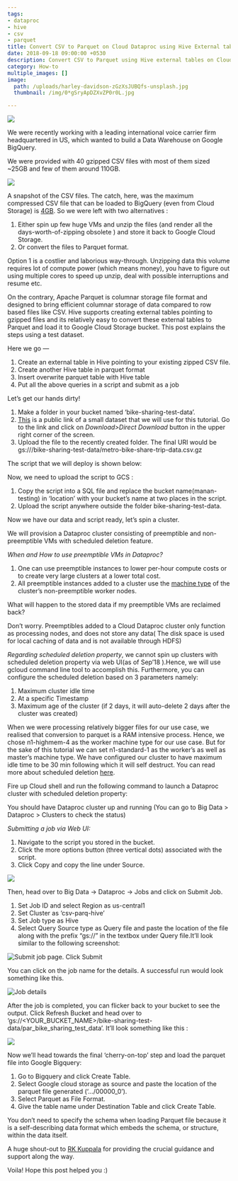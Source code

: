 ```yaml
---
tags:
- dataproc
- hive
- csv
- parquet
title: Convert CSV to Parquet on Cloud Dataproc using Hive External table
date: 2018-09-18 09:00:00 +0530
description: Convert CSV to Parquet using Hive external tables on Cloud Dataproc
category: How-to
multiple_images: []
image: 
  path: /uploads/harley-davidson-zGzXsJUBQfs-unsplash.jpg
  thumbnail: /img/0*gSryApDZXvZP0r0L.jpg

---
```

![](/img/0*gSryApDZXvZP0r0L.jpg)

We were recently working with a leading international voice carrier firm headquartered in US, which wanted to build a Data Warehouse on Google BigQuery.

We were provided with 40 gzipped CSV files with most of them sized \~25GB and few of them around 110GB.

![](/img/1*tTOCwoAnnnuJ3gzI4Na8JA.png)

A snapshot of the CSV files. The catch, here, was the maximum compressed CSV file that can be loaded to BigQuery (even from Cloud Storage) is [4GB](https://cloud.google.com/bigquery/quotas#load_jobs). So we were left with two alternatives :

1. Either spin up few huge VMs and unzip the files (and render all the days-worth-of-zipping obsolete ) and store it back to Google Cloud Storage.
2. Or convert the files to Parquet format.

Option 1 is a costlier and laborious way-through. Unzipping data this volume requires lot of compute power (which means money), you have to figure out using multiple cores to speed up unzip, deal with possible interruptions and resume etc.

On the contrary, Apache Parquet is columnar storage file format and designed to bring efficient columnar storage of data compared to row based files like CSV. Hive supports creating external tables pointing to gzipped files and its relatively easy to convert these external tables to Parquet and load it to Google Cloud Storage bucket. This post explains the steps using a test dataset.

Here we go —

1. Create an external table in Hive pointing to your existing zipped CSV file.
2. Create another Hive table in parquet format
3. Insert overwrite parquet table with Hive table
4. Put all the above queries in a script and submit as a job

Let’s get our hands dirty!

1. Make a folder in your bucket named ‘bike-sharing-test-data’.
2. [This](https://www.dropbox.com/s/askabysvotqijip/metro-bike-share-trip-data.csv.gz?dl=0) is a public link of a small dataset that we will use for this tutorial. Go to the link and click on _Download>Direct Download_ button in the upper right corner of the screen.
3. Upload the file to the recently created folder. The final URI would be gs://<YOUR-BUCKET>/bike-sharing-test-data/metro-bike-share-trip-data.csv.gz

The script that we will deploy is shown below:

Now, we need to upload the script to GCS :

1. Copy the script into a SQL file and replace the bucket name(manan-testing) in ‘location’ with your bucket’s name at two places in the script.
2. Upload the script anywhere outside the folder bike-sharing-test-data.

Now we have our data and script ready, let’s spin a cluster.

We will provision a Dataproc cluster consisting of preemptible and non-preemptible VMs with scheduled deletion feature.

_When and How to use preemptible VMs in Dataproc?_

1. One can use preemptible instances to lower per-hour compute costs or to create very large clusters at a lower total cost.
2. All preemptible instances added to a cluster use the [machine type](https://cloud.google.com/compute/docs/machine-types) of the cluster’s non-preemptible worker nodes.

What will happen to the stored data if my preemptible VMs are reclaimed back?

Don’t worry. Preemptibles added to a Cloud Dataproc cluster only function as processing nodes, and does not store any data( The disk space is used for local caching of data and is not available through HDFS)

_Regarding scheduled deletion property_, we cannot spin up clusters with scheduled deletion property via web UI(as of Sep’18 ).Hence, we will use gcloud command line tool to accomplish this. Furthermore, you can configure the scheduled deletion based on 3 parameters namely:

1. Maximum cluster idle time
2. At a specific Timestamp
3. Maximum age of the cluster (if 2 days, it will auto-delete 2 days after the cluster was created)

When we were processing relatively bigger files for our use case, we realised that conversion to parquet is a RAM intensive process. Hence, we chose n1-highmem-4 as the worker machine type for our use case. But for the sake of this tutorial we can set n1-standard-1 as the worker’s as well as master’s machine type. We have configured our cluster to have maximum idle time to be 30 min following which it will self destruct. You can read more about scheduled deletion [here](https://cloud.google.com/dataproc/docs/concepts/configuring-clusters/scheduled-deletion).

Fire up Cloud shell and run the following command to launch a Dataproc cluster with scheduled deletion property:

You should have Dataproc cluster up and running (You can go to Big Data > Dataproc > Clusters to check the status)

_Submitting a job via Web UI:_

1. Navigate to the script you stored in the bucket.
2. Click the more options button (three vertical dots) associated with the script.
3. Click Copy and copy the line under Source.

![](/img/1*WhLPBBlUnx5Jli1JKsgvTQ.png)

Then, head over to Big Data -> Dataproc -> Jobs and click on Submit Job.

1. Set Job ID and select Region as us-central1
2. Set Cluster as ‘csv-parq-hive’
3. Set Job type as Hive
4. Select Query Source type as Query file and paste the location of the file along with the prefix “gs://” in the textbox under Query file.It’ll look similar to the following screenshot:

![Submit job page. Click Submit](/img/1*RL32BXZdouVi0DGYMY7Qfw.png)

You can click on the job name for the details. A successful run would look something like this.

![Job details](/img/0*nOgF_h2luDgZM-Fw.png)

After the job is completed, you can flicker back to your bucket to see the output. Click Refresh Bucket and head over to ‘gs://<YOUR_BUCKET_NAME>/bike-sharing-test-data/par_bike_sharing_test_data’. It’ll look something like this :

![](/img/1*8ZzBdHhhUP1JOt-AzE790w.png)

Now we’ll head towards the final ‘cherry-on-top’ step and load the parquet file into Google Bigquery:

1. Go to Bigquery and click Create Table.
2. Select Google cloud storage as source and paste the location of the parquet file generated (‘.../00000_0’).
3. Select Parquet as File Format.
4. Give the table name under Destination Table and click Create Table.

You don’t need to specify the schema when loading Parquet file because it is a self-describing data format which embeds the schema, or structure, within the data itself.

A huge shout-out to [RK Kuppala](https://medium.com/u/5866d707938) for providing the crucial guidance and support along the way.

Voila! Hope this post helped you :)
